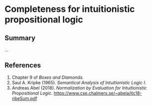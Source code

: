 # Completeness for intuitionistic propositional logic

## Summary

...

## References

1. Chapter 9 of *Boxes and Diamonds*.
2. Saul A. Kripke (1965). *Semantical Analysis of Intuitionistic Logic I*.
3. Andreas Abel (2018). *Normalization by Evaluation for Intuitionistic Propositional Logic*. https://www.cse.chalmers.se/~abela/itc18-nbeSum.pdf
